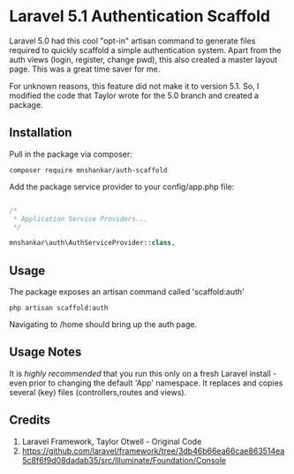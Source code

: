 Laravel 5.1 Authentication Scaffold
===================================

Laravel 5.0 had this cool "opt-in" artisan command to generate files required
 to quickly scaffold a simple authentication system. Apart from the 
 auth views (login, register, change pwd), this also created a master layout 
 page. This was a great time saver for me.
  
 For unknown reasons, this feature did not make it to version 5.1.  So, I 
 modified the code that Taylor wrote for the 5.0 branch and created a package.


Installation
-------------
Pull in the package via composer:

```
composer require mnshankar/auth-scaffold
```

Add the package service provider to your config/app.php file:

```php

/*
 * Application Service Providers...
 */

mnshankar\auth\AuthServiceProvider::class,

```

Usage
-----
The package exposes an artisan command called 'scaffold:auth'
```
php artisan scaffold:auth
```
Navigating to /home should bring up the auth page.

Usage Notes
-----------
It is *highly recommended* that you run this only on a fresh Laravel install - 
even prior to changing the default 'App' namespace. It replaces and copies 
several (key) files (controllers,routes and views).

Credits
-------

1. Laravel Framework, Taylor Otwell - Original Code
2. https://github.com/laravel/framework/tree/3db46b66ea66cae863514ea5c8f6f9d08dadab35/src/Illuminate/Foundation/Console